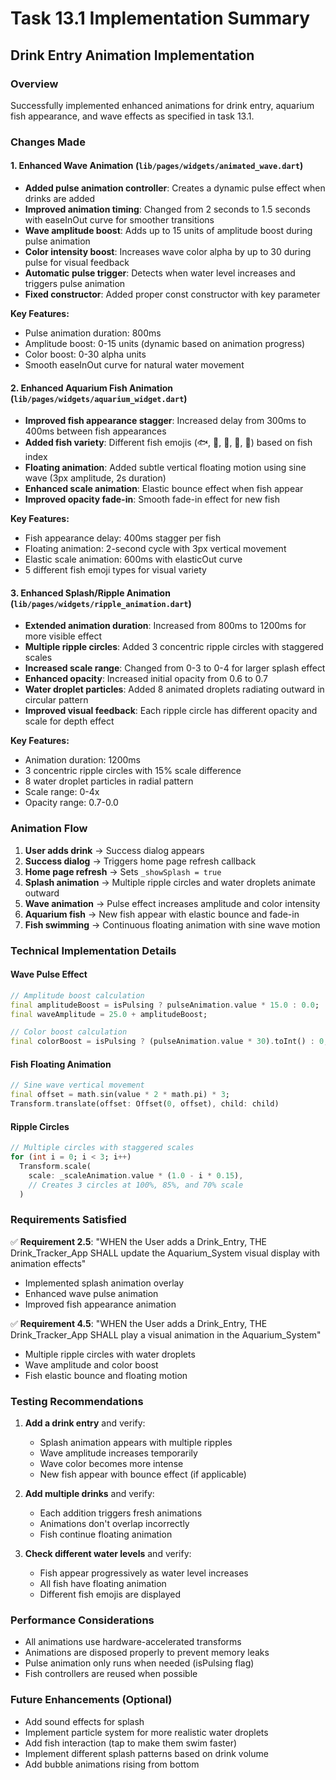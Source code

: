 # Task 13.1 Implementation Summary

## Drink Entry Animation Implementation

### Overview
Successfully implemented enhanced animations for drink entry, aquarium fish appearance, and wave effects as specified in task 13.1.

### Changes Made

#### 1. Enhanced Wave Animation (`lib/pages/widgets/animated_wave.dart`)
- **Added pulse animation controller**: Creates a dynamic pulse effect when drinks are added
- **Improved animation timing**: Changed from 2 seconds to 1.5 seconds with easeInOut curve for smoother transitions
- **Wave amplitude boost**: Adds up to 15 units of amplitude boost during pulse animation
- **Color intensity boost**: Increases wave color alpha by up to 30 during pulse for visual feedback
- **Automatic pulse trigger**: Detects when water level increases and triggers pulse animation
- **Fixed constructor**: Added proper const constructor with key parameter

**Key Features:**
- Pulse animation duration: 800ms
- Amplitude boost: 0-15 units (dynamic based on animation progress)
- Color boost: 0-30 alpha units
- Smooth easeInOut curve for natural water movement

#### 2. Enhanced Aquarium Fish Animation (`lib/pages/widgets/aquarium_widget.dart`)
- **Improved fish appearance stagger**: Increased delay from 300ms to 400ms between fish appearances
- **Added fish variety**: Different fish emojis (🐟, 🐠, 🐡, 🦈, 🐙) based on fish index
- **Floating animation**: Added subtle vertical floating motion using sine wave (3px amplitude, 2s duration)
- **Enhanced scale animation**: Elastic bounce effect when fish appear
- **Improved opacity fade-in**: Smooth fade-in effect for new fish

**Key Features:**
- Fish appearance delay: 400ms stagger per fish
- Floating animation: 2-second cycle with 3px vertical movement
- Elastic scale animation: 600ms with elasticOut curve
- 5 different fish emoji types for visual variety

#### 3. Enhanced Splash/Ripple Animation (`lib/pages/widgets/ripple_animation.dart`)
- **Extended animation duration**: Increased from 800ms to 1200ms for more visible effect
- **Multiple ripple circles**: Added 3 concentric ripple circles with staggered scales
- **Increased scale range**: Changed from 0-3 to 0-4 for larger splash effect
- **Enhanced opacity**: Increased initial opacity from 0.6 to 0.7
- **Water droplet particles**: Added 8 animated droplets radiating outward in circular pattern
- **Improved visual feedback**: Each ripple circle has different opacity and scale for depth effect

**Key Features:**
- Animation duration: 1200ms
- 3 concentric ripple circles with 15% scale difference
- 8 water droplet particles in radial pattern
- Scale range: 0-4x
- Opacity range: 0.7-0.0

### Animation Flow

1. **User adds drink** → Success dialog appears
2. **Success dialog** → Triggers home page refresh callback
3. **Home page refresh** → Sets `_showSplash = true`
4. **Splash animation** → Multiple ripple circles and water droplets animate outward
5. **Wave animation** → Pulse effect increases amplitude and color intensity
6. **Aquarium fish** → New fish appear with elastic bounce and fade-in
7. **Fish swimming** → Continuous floating animation with sine wave motion

### Technical Implementation Details

#### Wave Pulse Effect
```dart
// Amplitude boost calculation
final amplitudeBoost = isPulsing ? pulseAnimation.value * 15.0 : 0.0;
final waveAmplitude = 25.0 + amplitudeBoost;

// Color boost calculation
final colorBoost = isPulsing ? (pulseAnimation.value * 30).toInt() : 0;
```

#### Fish Floating Animation
```dart
// Sine wave vertical movement
final offset = math.sin(value * 2 * math.pi) * 3;
Transform.translate(offset: Offset(0, offset), child: child)
```

#### Ripple Circles
```dart
// Multiple circles with staggered scales
for (int i = 0; i < 3; i++)
  Transform.scale(
    scale: _scaleAnimation.value * (1.0 - i * 0.15),
    // Creates 3 circles at 100%, 85%, and 70% scale
  )
```

### Requirements Satisfied

✅ **Requirement 2.5**: "WHEN the User adds a Drink_Entry, THE Drink_Tracker_App SHALL update the Aquarium_System visual display with animation effects"
- Implemented splash animation overlay
- Enhanced wave pulse animation
- Improved fish appearance animation

✅ **Requirement 4.5**: "WHEN the User adds a Drink_Entry, THE Drink_Tracker_App SHALL play a visual animation in the Aquarium_System"
- Multiple ripple circles with water droplets
- Wave amplitude and color boost
- Fish elastic bounce and floating motion

### Testing Recommendations

1. **Add a drink entry** and verify:
   - Splash animation appears with multiple ripples
   - Wave amplitude increases temporarily
   - Wave color becomes more intense
   - New fish appear with bounce effect (if applicable)

2. **Add multiple drinks** and verify:
   - Each addition triggers fresh animations
   - Animations don't overlap incorrectly
   - Fish continue floating animation

3. **Check different water levels** and verify:
   - Fish appear progressively as water level increases
   - All fish have floating animation
   - Different fish emojis are displayed

### Performance Considerations

- All animations use hardware-accelerated transforms
- Animations are disposed properly to prevent memory leaks
- Pulse animation only runs when needed (isPulsing flag)
- Fish controllers are reused when possible

### Future Enhancements (Optional)

- Add sound effects for splash
- Implement particle system for more realistic water droplets
- Add fish interaction (tap to make them swim faster)
- Implement different splash patterns based on drink volume
- Add bubble animations rising from bottom
